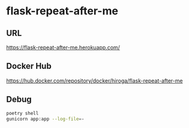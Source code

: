 # flask-repeat-after-me

## URL
https://flask-repeat-after-me.herokuapp.com/

## Docker Hub
https://hub.docker.com/repository/docker/hiroga/flask-repeat-after-me

## Debug

```bash
poetry shell
gunicorn app:app --log-file=-
```
